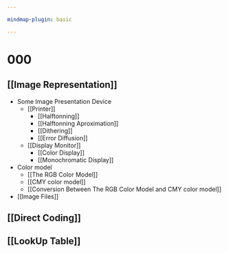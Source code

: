 ```yaml
---

mindmap-plugin: basic

---
```


# 000

## [[Image Representation]]
- Some Image
   Presentation Device
   - [[Printer]]
      - [[Halftonning]]
      - [[Halftonning Aproximation]]
      - [[Dithering]]
      - [[Error Diffusion]]
   - [[Display Monitor]]
      - [[Color Display]]
      - [[Monochromatic Display]]
- Color model
   - [[The RGB Color Model]]
   - [[CMY color model]]
   - [[Conversion Between The RGB Color Model and CMY color model]]
- [[Image Files]]

## [[Direct Coding]]

## [[LookUp Table]]